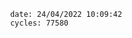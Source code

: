 

                date: 24/04/2022 10:09:42
                cycles: 77580

                         